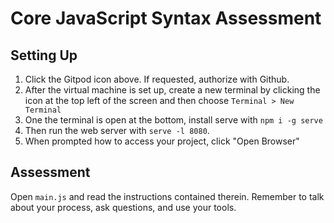 # Core JavaScript Syntax Assessment

## Setting Up

1. Click the Gitpod icon above. If requested, authorize with Github.
2. After the virtual machine is set up, create a new terminal by clicking the icon at the top left of the screen and then choose `Terminal > New Terminal` 
3. One the terminal is open at the bottom, install serve with `npm i -g serve`
4. Then run the web server with `serve -l 8080`.
5. When prompted how to access your project, click "Open Browser"

## Assessment

Open `main.js` and read the instructions contained therein. Remember to talk about your process, ask questions, and use your tools.
